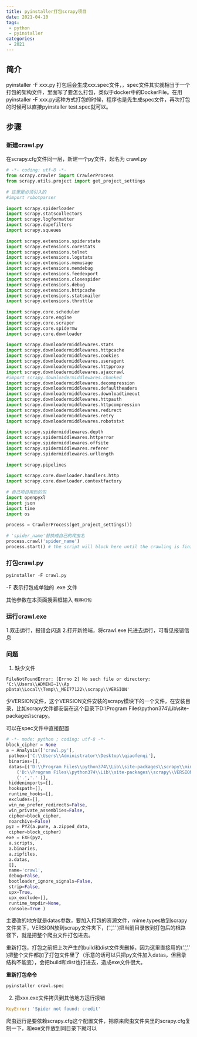 ```yaml
---
title: pyinstaller打包scrapy项目
date: 2021-04-10
tags:
 - python
 - pyinstaller
categories:
 - 2021
---
```




## 简介
pyinstaller -F xxx.py 打包后会生成xxx.spec文件，，spec文件其实就相当于一个打包的架构文件，里面写了要怎么打包，类似于docker中的DockerFile。在用pyinstaller -F xxx.py这种方式打包的时候，程序也是先生成spec文件，再次打包的时候可以直接pyinstaller test.spec就可以。


## 步骤
### 新建crawl.py
在scrapy.cfg文件同一层，新建一个py文件，起名为 crawl.py

```python
# -*- coding: utf-8 -*-
from scrapy.crawler import CrawlerProcess
from scrapy.utils.project import get_project_settings
 
# 这里是必须引入的
#import robotparser
 
import scrapy.spiderloader
import scrapy.statscollectors
import scrapy.logformatter
import scrapy.dupefilters
import scrapy.squeues
 
import scrapy.extensions.spiderstate
import scrapy.extensions.corestats
import scrapy.extensions.telnet
import scrapy.extensions.logstats
import scrapy.extensions.memusage
import scrapy.extensions.memdebug
import scrapy.extensions.feedexport
import scrapy.extensions.closespider
import scrapy.extensions.debug
import scrapy.extensions.httpcache
import scrapy.extensions.statsmailer
import scrapy.extensions.throttle
 
import scrapy.core.scheduler
import scrapy.core.engine
import scrapy.core.scraper
import scrapy.core.spidermw
import scrapy.core.downloader
 
import scrapy.downloadermiddlewares.stats
import scrapy.downloadermiddlewares.httpcache
import scrapy.downloadermiddlewares.cookies
import scrapy.downloadermiddlewares.useragent
import scrapy.downloadermiddlewares.httpproxy
import scrapy.downloadermiddlewares.ajaxcrawl
#import scrapy.downloadermiddlewares.chunked
import scrapy.downloadermiddlewares.decompression
import scrapy.downloadermiddlewares.defaultheaders
import scrapy.downloadermiddlewares.downloadtimeout
import scrapy.downloadermiddlewares.httpauth
import scrapy.downloadermiddlewares.httpcompression
import scrapy.downloadermiddlewares.redirect
import scrapy.downloadermiddlewares.retry
import scrapy.downloadermiddlewares.robotstxt
 
import scrapy.spidermiddlewares.depth
import scrapy.spidermiddlewares.httperror
import scrapy.spidermiddlewares.offsite
import scrapy.spidermiddlewares.referer
import scrapy.spidermiddlewares.urllength
 
import scrapy.pipelines
 
import scrapy.core.downloader.handlers.http
import scrapy.core.downloader.contextfactory
 
# 自己项目用到的包
import openpyxl
import json
import time
import os
 
process = CrawlerProcess(get_project_settings())
 
# 'spider_name'替换成自己的爬虫名
process.crawl('spider_name')
process.start() # the script will block here until the crawling is finished
```

### 打包crawl.py
```python
pyinstaller -F crawl.py
```
-F 表示打包成单独的 .exe 文件

其他参数在本页面搜索框输入 `程序打包`

### 运行crawl.exe
1.双击运行，报错会闪退
2.打开新终端，将crawl.exe 托进去运行，可看见报错信息

### 问题
1. 缺少文件
```shell
FileNotFoundError: [Errno 2] No such file or directory: 'C:\\Users\\ADMINI~1\\Ap
pData\\Local\\Temp\\_MEI77122\\scrapy\\VERSION'
```
少VERSION文件，这个VERSION文件安装的scrapy模块下的一个文件，在安装目录，比如scrapy文件都安装在这个目录下D:\Program Files\python374\Lib\site-packages\scrapy。

可以在spec文件中直接配置
```python
# -*- mode: python ; coding: utf-8 -*-
block_cipher = None
a = Analysis(['crawl.py'],
 pathex=['C:\\Users\\Administrator\\Desktop\\qiaofenqi'],
 binaries=[],
 datas=[('D:\\Program Files\\python374\\Lib\\site-packages\\scrapy\\mime.types','scrapy'),
	('D:\\Program Files\\python374\\Lib\\site-packages\\scrapy\\VERSION','scrapy'),
	('.','.' )],
 hiddenimports=[],
 hookspath=[],
 runtime_hooks=[],
 excludes=[],
 win_no_prefer_redirects=False,
 win_private_assemblies=False,
 cipher=block_cipher,
 noarchive=False)
pyz = PYZ(a.pure, a.zipped_data,
 cipher=block_cipher)
exe = EXE(pyz,
 a.scripts,
 a.binaries,
 a.zipfiles,
 a.datas,
 [],
 name='crawl',
 debug=False,
 bootloader_ignore_signals=False,
 strip=False,
 upx=True,
 upx_exclude=[],
 runtime_tmpdir=None,
 console=True )
```
主要改的地方就是datas参数，要加入打包的资源文件，mime.types放到scrapy文件夹下，VERSION放到scrapy文件夹下，(’.’,’.’ )把当前目录放到打包后的根路径下，就是把整个爬虫文件打包进去。

重新打包，打包之前把上次产生的build和dist文件夹删掉，因为这里直接用的(’.’,’.’ )把整个文件都加了打包文件里了（乐意的话可以只把py文件加入datas，但目录结构不能变），会把build和dist也打进去，造成exe文件很大。

**重新打包命令**
```python
pyinstaller crawl.spec
```

2. 把xxx.exe文件拷贝到其他地方运行报错
```python
KeyError: 'Spider not found: credit'
```
爬虫运行是要依赖scrapy.cfg这个配置文件，把原来爬虫文件夹里的scrapy.cfg复制一下，和exe文件放到同目录下就可以


